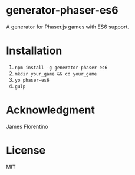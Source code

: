 generator-phaser-es6
====================

A generator for Phaser.js games with ES6 support.

Installation
============

1. `npm install -g generator-phaser-es6`
2. `mkdir your_game && cd your_game`
3. `yo phaser-es6`
4. `gulp`

Acknowledgment
==============

James Florentino

License
=======

MIT

